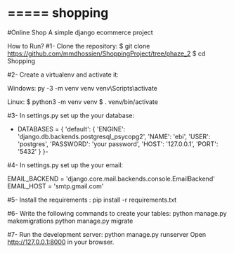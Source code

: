 =====
shopping
=====
#Online Shop
A simple django ecommerce project

How to Run?
#1- Clone the repository:
$ git clone https://github.com/mmdhossien/ShoppingProject/tree/phaze_2
$ cd Shopping

#2- Create a virtualenv and activate it:

Windows:
py -3 -m venv venv
venv\Scripts\activate

Linux:
$ python3 -m venv venv
$ . venv/bin/activate

#3- In settings.py set up the your database:
-  DATABASES = {
    'default': {
        'ENGINE': 'django.db.backends.postgresql_psycopg2',
        'NAME': 'ebi',
        'USER': 'postgres',
        'PASSWORD': 'your password',
        'HOST': '127.0.0.1',
        'PORT': '5432'
    }
}-

#4- In settings.py set up the your email:

EMAIL_BACKEND = 'django.core.mail.backends.console.EmailBackend'
EMAIL_HOST = 'smtp.gmail.com'


#5- Install the requirements :
pip install -r requirements.txt

#6- Write the following commands to create your tables:
python manage.py makemigrations
python manage.py migrate

#7- Run the development server:
python manage.py runserver
Open http://127.0.0.1:8000 in your browser.